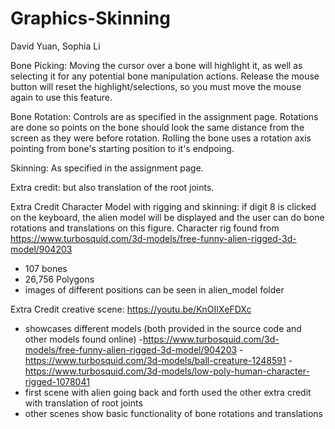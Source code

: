 # Graphics-Skinning
David Yuan, Sophia Li

Bone Picking:
  Moving the cursor over a bone will highlight it, as well as selecting it for any potential bone manipulation actions.
  Release the mouse button will reset the highlight/selections, so you must move the mouse again to use this feature.

Bone Rotation:
  Controls are as specified in the assignment page.
  Rotations are done so points on the bone should look the same distance from the screen as they were before rotation.
  Rolling the bone uses a rotation axis pointing from bone's starting position to it's endpoing.

Skinning:
  As specified in the assignment page.

Extra credit:  but also translation of the root joints.

Extra Credit Character Model with rigging and skinning: 
if digit 8 is clicked on the keyboard, the alien model will be displayed and the user can do bone rotations and translations on this figure.
Character rig found from https://www.turbosquid.com/3d-models/free-funny-alien-rigged-3d-model/904203
- 107 bones
- 26,756 Polygons
- images of different positions can be seen in alien_model folder

Extra Credit creative scene:
https://youtu.be/KnOIIXeFDXc

- showcases different models (both provided in the source code and other models found online)
    -https://www.turbosquid.com/3d-models/free-funny-alien-rigged-3d-model/904203
    -https://www.turbosquid.com/3d-models/ball-creature-1248591
    -https://www.turbosquid.com/3d-models/low-poly-human-character-rigged-1078041
- first scene with alien going back and forth used the other extra credit with translation of root joints
- other scenes show basic functionality of bone rotations and translations
